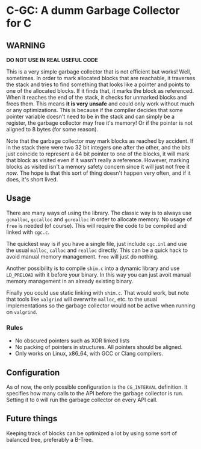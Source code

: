 # C-GC: A dumm Garbage Collector for C

## WARNING

**DO NOT USE IN REAL USEFUL CODE**

This is a very simple garbage collector that is not efficient but works! Well,
sometimes. In order to mark allocated blocks that are reachable, it traverses
the stack and tries to find something that looks like a pointer and points to
one of the allocated blocks. If it finds that, it marks the block as referenced.
When it reaches the end of the stack, it checks for unmarked blocks and frees
them. This means **it is very unsafe** and could only work without much or any
optimizations. This is because if the compiler decides that some pointer
variable doesn't need to be in the stack and can simply be a register, the
garbage collector may free it's memory! Or if the pointer is not aligned to 8
bytes (for some reason).

Note that the garbage collector may mark blocks as reached by accident. If in
the stack there were two 32 bit integers one after the other, and the bits just
coincide to represent a 64 bit pointer to one of the blocks, it will mark that
block as visited even if it wasn't really a reference. However, marking blocks
as visited isn't a memory safety concern since it will just not free it _now_.
The hope is that this sort of thing doesn't happen very often, and if it does,
it's short lived.

## Usage

There are many ways of using the library. The classic way is to always use
`gcmalloc`, `gccalloc` and `gcrealloc` in order to allocate memory. No usage of
`free` is needed (of course). This will require the code to be compiled and
linked with `cgc.c`.

The quickest way is if you have a single file, just include `cgc.inl` and use
the usual `malloc`, `calloc` and `realloc` directly. This can be a quick hack to
avoid manual memory management. `free` will just do nothing.

Another possibility is to compile `shim.c` into a dynamic library and use
`LD_PRELOAD` with it before your binary. In this way you can just avoit manual
memory management in an already existing binary.

Finally you could use static linking with `shim.c`. That would work, but note
that tools like `valgrind` will overwrite `malloc`, etc. to the usual
implementations so the garbage collector would not be active when running on
`valgrind`.

### Rules

- No obscured pointers such as XOR linked lists
- No packing of pointers in structures. All pointers should be aligned.
- Only works on Linux, x86_64, with GCC or Clang compilers.

## Configuration

As of now, the only possible configuration is the `CG_INTERVAL` definition. It
specifies how many calls to the API before the garbage collector is run. Setting
it to `0` will run the garbage collector on every API call.

## Future things

Keeping track of blocks can be optimized a lot by using some sort of balanced
tree, preferably a B-Tree.
